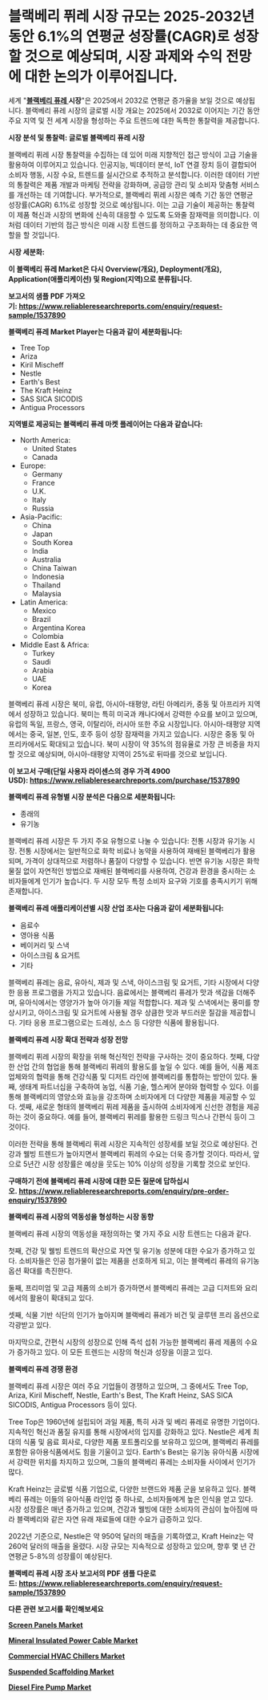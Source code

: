 <p><h1>블랙베리 퓌레 시장 규모는 2025-2032년 동안 6.1%의 연평균 성장률(CAGR)로 성장할 것으로 예상되며, 시장 과제와 수익 전망에 대한 논의가 이루어집니다.</h1></p><p>세계 "<strong><a href="https://www.reliableresearchreports.com/blackberry-puree-r1537890?utm_campaign=105&utm_medium=8&utm_source=Github&utm_content=ia&utm_term=09042025&utm_id=blackberry-puree">블랙베리 퓨레&nbsp;</a></strong><strong>시장</strong>"은 2025에서 2032로 연평균 증가율을 보일 것으로 예상됩니다. 블랙베리 퓨레 시장의 글로벌 시장 개요는 2025에서 2032로 이어지는 기간 동안 주요 지역 및 전 세계 시장을 형성하는 주요 트렌드에 대한 독특한 통찰력을 제공합니다.</p>
<p><strong>시장 분석 및 통찰력: 글로벌 블랙베리 퓨레 시장</strong></p>
<p><p>블랙베리 퓌레 시장 통찰력을 수집하는 데 있어 미래 지향적인 접근 방식이 고급 기술을 활용하여 이루어지고 있습니다. 인공지능, 빅데이터 분석, IoT 연결 장치 등이 결합되어 소비자 행동, 시장 수요, 트렌드를 실시간으로 추적하고 분석합니다. 이러한 데이터 기반의 통찰력은 제품 개발과 마케팅 전략을 강화하며, 공급망 관리 및 소비자 맞춤형 서비스를 개선하는 데 기여합니다. 부가적으로, 블랙베리 퓌레 시장은 예측 기간 동안 연평균 성장률(CAGR) 6.1%로 성장할 것으로 예상됩니다. 이는 고급 기술이 제공하는 통찰력이 제품 혁신과 시장의 변화에 신속히 대응할 수 있도록 도와줄 잠재력을 의미합니다. 이처럼 데이터 기반의 접근 방식은 미래 시장 트렌드를 정의하고 구조화하는 데 중요한 역할을 할 것입니다.</p><a href="%7CAUTHORITHY_DOMAIN_URL%7C?utm_campaign=105&utm_medium=8&utm_source=Github&utm_content=ia&utm_term=09042025&utm_id=blackberry-puree"></a></p>
<p><strong>시장 세분화:</strong></p>
<p><strong>이 블랙베리 퓨레 Market은 다시 Overview(개요), Deployment(개요), Application(애플리케이션) 및 Region(지역)으로 분류됩니다.</strong></p>
<p><strong>보고서의 샘플 PDF 가져오기:&nbsp;<a href="https://www.reliableresearchreports.com/enquiry/request-sample/1537890?utm_campaign=105&utm_medium=8&utm_source=Github&utm_content=ia&utm_term=09042025&utm_id=blackberry-puree">https://www.reliableresearchreports.com/enquiry/request-sample/1537890</a></strong><strong></strong></p>
<p><strong>블랙베리 퓨레 Market Player는 다음과 같이 세분화됩니다:</strong></p>
<p><ul><li>Tree Top</li><li>Ariza</li><li>Kiril Mischeff</li><li>Nestle</li><li>Earth's Best</li><li>The Kraft Heinz</li><li>SAS SICA SICODIS</li><li>Antigua Processors</li></ul></p>
<p><strong>지역별로 제공되는 블랙베리 퓨레 마켓 플레이어는 다음과 같습니다:</strong></p>
<p><ul>
    <li>
        North America:
        <ul>
            <li>United States</li>
            <li>Canada</li>
        </ul>
    </li>
    <li>
        Europe:
        <ul>
            <li>Germany</li>
            <li>France</li>
            <li>U.K.</li>
            <li>Italy</li>
            <li>Russia</li>
        </ul>
    </li>
    <li>
        Asia-Pacific:
        <ul>
            <li>China</li>
            <li>Japan</li>
            <li>South Korea</li>
            <li>India</li>
            <li>Australia</li>
            <li>China Taiwan</li>
            <li>Indonesia</li>
            <li>Thailand</li>
            <li>Malaysia</li>
        </ul>
    </li>
    <li>
        Latin America:
        <ul>
            <li>Mexico</li>
            <li>Brazil</li>
            <li>Argentina Korea</li>
            <li>Colombia</li>
        </ul>
    </li>
    <li>
        Middle East & Africa:
        <ul>
            <li>Turkey</li>
            <li>Saudi</li>
            <li>Arabia</li>
            <li>UAE</li>
            <li>Korea</li>
        </ul>
    </li>
    </ul></p>
<p><p>블랙베리 퓨레 시장은 북미, 유럽, 아시아-태평양, 라틴 아메리카, 중동 및 아프리카 지역에서 성장하고 있습니다. 북미는 특히 미국과 캐나다에서 강력한 수요를 보이고 있으며, 유럽의 독일, 프랑스, 영국, 이탈리아, 러시아 또한 주요 시장입니다. 아시아-태평양 지역에서는 중국, 일본, 인도, 호주 등이 성장 잠재력을 가지고 있습니다. 시장은 중동 및 아프리카에서도 확대되고 있습니다. 북미 시장이 약 35%의 점유율로 가장 큰 비중을 차지할 것으로 예상되며, 아시아-태평양 지역이 25%로 뒤따를 것으로 보입니다.</p></p>
<p><strong>이 보고서 구매(단일 사용자 라이센스의 경우 가격 4900 USD):&nbsp;<a href="https://www.reliableresearchreports.com/purchase/1537890?utm_campaign=105&utm_medium=8&utm_source=Github&utm_content=ia&utm_term=09042025&utm_id=blackberry-puree">https://www.reliableresearchreports.com/purchase/1537890</a></strong></p>
<p><strong>블랙베리 퓨레 유형별 시장 분석은 다음으로 세분화됩니다:</strong></p>
<p><ul><li>종래의</li><li>유기농</li></ul></p>
<p><p>블랙베리 퓨레 시장은 두 가지 주요 유형으로 나눌 수 있습니다: 전통 시장과 유기농 시장. 전통 시장에서는 일반적으로 화학 비료나 농약을 사용하여 재배된 블랙베리가 활용되며, 가격이 상대적으로 저렴하나 품질이 다양할 수 있습니다. 반면 유기농 시장은 화학 물질 없이 자연적인 방법으로 재배된 블랙베리를 사용하여, 건강과 환경을 중시하는 소비자들에게 인기가 높습니다. 두 시장 모두 특정 소비자 요구와 기호를 충족시키기 위해 존재합니다.</p></p>
<p><strong>블랙베리 퓨레 애플리케이션별 시장 산업 조사는 다음과 같이 세분화됩니다:</strong></p>
<p><ul><li>음료수</li><li>영아용 식품</li><li>베이커리 및 스낵</li><li>아이스크림 & 요거트</li><li>기타</li></ul></p>
<p><p>블랙베리 퓨레는 음료, 유아식, 제과 및 스낵, 아이스크림 및 요거트, 기타 시장에서 다양한 응용 프로그램을 가지고 있습니다. 음료에서는 블랙베리 퓨레가 맛과 색감을 더해주며, 유아식에서는 영양가가 높아 아기들 제일 적합합니다. 제과 및 스낵에서는 풍미를 향상시키고, 아이스크림 및 요거트에 사용될 경우 상큼한 맛과 부드러운 질감을 제공합니다. 기타 응용 프로그램으로는 드레싱, 소스 등 다양한 식품에 활용됩니다.</p></p>
<p><strong>블랙베리 퓨레 시장 확대 전략과 성장 전망</strong></p>
<p><p>블랙베리 퓌레 시장의 확장을 위해 혁신적인 전략을 구사하는 것이 중요하다. 첫째, 다양한 산업 간의 협업을 통해 블랙베리 퓌레의 활용도를 높일 수 있다. 예를 들어, 식품 제조업체와의 협력을 통해 건강식품 및 디저트 라인에 블랙베리를 통합하는 방안이 있다. 둘째, 생태계 파트너십을 구축하여 농업, 식품 기술, 헬스케어 분야와 협력할 수 있다. 이를 통해 블랙베리의 영양소와 효능을 강조하며 소비자에게 더 다양한 제품을 제공할 수 있다. 셋째, 새로운 형태의 블랙베리 퓌레 제품을 출시하여 소비자에게 신선한 경험을 제공하는 것이 중요하다. 예를 들어, 블랙베리 퓌레를 활용한 드링크 믹스나 간편식 등이 그것이다.</p><p>이러한 전략을 통해 블랙베리 퓌레 시장은 지속적인 성장세를 보일 것으로 예상된다. 건강과 웰빙 트렌드가 높아지면서 블랙베리 퓌레의 수요는 더욱 증가할 것이다. 따라서, 앞으로 5년간 시장 성장률은 예상을 웃도는 10% 이상의 성장을 기록할 것으로 보인다.</p></p>
<p><strong>구매하기 전에 블랙베리 퓨레 시장에 대한 모든 질문에 답하십시오.&nbsp;<a href="https://www.reliableresearchreports.com/enquiry/pre-order-enquiry/1537890?utm_campaign=105&utm_medium=8&utm_source=Github&utm_content=ia&utm_term=09042025&utm_id=blackberry-puree">https://www.reliableresearchreports.com/enquiry/pre-order-enquiry/1537890</a></strong><strong></strong></p>
<p><strong>블랙베리 퓨레 시장의 역동성을 형성하는 시장 동향</strong></p>
<p><p>블랙베리 퓨레 시장의 역동성을 재정의하는 몇 가지 주요 시장 트렌드는 다음과 같다. </p><p>첫째, 건강 및 웰빙 트렌드의 확산으로 자연 및 유기농 성분에 대한 수요가 증가하고 있다. 소비자들은 인공 첨가물이 없는 제품을 선호하게 되고, 이는 블랙베리 퓨레의 유기농 옵션 확대를 촉진한다. </p><p>둘째, 프리미엄 및 고급 제품의 소비가 증가하면서 블랙베리 퓨레는 고급 디저트와 요리에서의 활용이 확대되고 있다. </p><p>셋째, 식물 기반 식단의 인기가 높아지며 블랙베리 퓨레가 비건 및 글루텐 프리 옵션으로 각광받고 있다. </p><p>마지막으로, 간편식 시장의 성장으로 인해 즉석 섭취 가능한 블랙베리 퓨레 제품의 수요가 증가하고 있다. 이 모든 트렌드는 시장의 혁신과 성장을 이끌고 있다.</p></p>
<p><strong>블랙베리 퓨레 경쟁 환경</strong></p>
<p><p>블랙베리 퓨레 시장은 여러 주요 기업들이 경쟁하고 있으며, 그 중에서도 Tree Top, Ariza, Kiril Mischeff, Nestle, Earth's Best, The Kraft Heinz, SAS SICA SICODIS, Antigua Processors 등이 있다.</p><p>Tree Top은 1960년에 설립되어 과일 제품, 특히 사과 및 베리 퓨레로 유명한 기업이다. 지속적인 혁신과 품질 유지를 통해 시장에서의 입지를 강화하고 있다. Nestle은 세계 최대의 식품 및 음료 회사로, 다양한 제품 포트폴리오를 보유하고 있으며, 블랙베리 퓨레를 포함한 유아용식품에서도 힘을 기울이고 있다. Earth's Best는 유기농 유아식품 시장에서 강력한 위치를 차지하고 있으며, 그들의 블랙베리 퓨레는 소비자들 사이에서 인기가 많다.</p><p>Kraft Heinz는 글로벌 식품 기업으로, 다양한 브랜드와 제품 군을 보유하고 있다. 블랙베리 퓨레는 이들의 유아식품 라인업 중 하나로, 소비자들에게 높은 인식을 얻고 있다. 시장 성장률은 매년 증가하고 있으며, 건강과 웰빙에 대한 소비자의 관심이 높아짐에 따라 블랙베리와 같은 자연 유래 재료들에 대한 수요가 급증하고 있다.</p><p>2022년 기준으로, Nestle은 약 950억 달러의 매출을 기록하였고, Kraft Heinz는 약 260억 달러의 매출을 올렸다. 시장 규모는 지속적으로 성장하고 있으며, 향후 몇 년 간 연평균 5-8%의 성장률이 예상된다.</p></p>
<p><strong>블랙베리 퓨레 시장 조사 보고서의 PDF 샘플 다운로드:&nbsp;<a href="https://www.reliableresearchreports.com/enquiry/request-sample/1537890?utm_campaign=105&utm_medium=8&utm_source=Github&utm_content=ia&utm_term=09042025&utm_id=blackberry-puree">https://www.reliableresearchreports.com/enquiry/request-sample/1537890</a></strong></p>
<p><strong></strong></p>
<p><strong></strong></p>
<p><strong></strong></p>
<p><strong></strong></p>
<p><strong>다른 관련 보고서를 확인해보세요</strong></p>
<p><strong><p><a href="https://github.com/porstheftyux/Market-Research-Report-List-1/blob/main/screen-panels-market.md?utm_campaign=105&utm_medium=8&utm_source=Github&utm_content=ia&utm_term=09042025&utm_id=blackberry-puree">Screen Panels Market</a></p><p><a href="https://github.com/rigelciara0p/Market-Research-Report-List-1/blob/main/mineral-insulated-power-cable-market.md?utm_campaign=105&utm_medium=8&utm_source=Github&utm_content=ia&utm_term=09042025&utm_id=blackberry-puree">Mineral Insulated Power Cable Market</a></p><p><a href="https://github.com/lecaneidreks/Market-Research-Report-List-1/blob/main/commercial-hvac-chillers-market.md?utm_campaign=105&utm_medium=8&utm_source=Github&utm_content=ia&utm_term=09042025&utm_id=blackberry-puree">Commercial HVAC Chillers Market</a></p><p><a href="https://github.com/sofayahoo2023/Market-Research-Report-List-7/blob/main/suspended-scaffolding-market.md?utm_campaign=105&utm_medium=8&utm_source=Github&utm_content=ia&utm_term=09042025&utm_id=blackberry-puree">Suspended Scaffolding Market</a></p><p><a href="https://github.com/tineamonaya/Market-Research-Report-List-1/blob/main/diesel-fire-pump-market.md?utm_campaign=105&utm_medium=8&utm_source=Github&utm_content=ia&utm_term=09042025&utm_id=blackberry-puree">Diesel Fire Pump Market</a></p></strong></p>